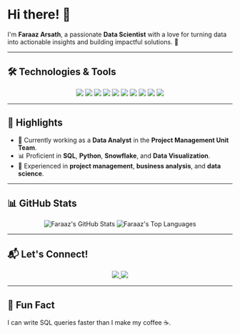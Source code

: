# Hi there! 👋  
I'm **Faraaz Arsath**, a passionate **Data Scientist** with a love for turning data into actionable insights and building impactful solutions. 🚀  

---

## 🛠️ Technologies & Tools  
<p align="center">
  <img src="https://img.shields.io/badge/-Python-3776AB?logo=python&logoColor=white&style=for-the-badge" />
  <img src="https://img.shields.io/badge/-Pandas-150458?logo=pandas&logoColor=white&style=for-the-badge" />
  <img src="https://img.shields.io/badge/-NumPy-013243?logo=numpy&logoColor=white&style=for-the-badge" />
  <img src="https://img.shields.io/badge/-Matplotlib-ffdd54?logo=plotly&logoColor=black&style=for-the-badge" />
  <img src="https://img.shields.io/badge/-Scikit_Learn-F7931E?logo=scikit-learn&logoColor=white&style=for-the-badge" />
  <img src="https://img.shields.io/badge/-MongoDB-47A248?logo=mongodb&logoColor=white&style=for-the-badge" />
  <img src="https://img.shields.io/badge/-Jupyter-F37626?logo=jupyter&logoColor=white&style=for-the-badge" />
  <img src="https://img.shields.io/badge/-MySQL-4479A1?logo=mysql&logoColor=white&style=for-the-badge" />
  <img src="https://img.shields.io/badge/-Git-F05032?logo=git&logoColor=white&style=for-the-badge" />
  <img src="https://img.shields.io/badge/-Snowflake-29B5E8?logo=snowflake&logoColor=white&style=for-the-badge" />
</p>  

---

## 🌟 Highlights  
- 🚀 Currently working as a **Data Analyst** in the **Project Management Unit Team**.  
- 📊 Proficient in **SQL**, **Python**, **Snowflake**, and **Data Visualization**.  
- 🎯 Experienced in **project management**, **business analysis**, and **data science**.  

---

## 📊 GitHub Stats  
<p align="center">
  <img src="https://github-readme-stats.vercel.app/api?username=your-username&show_icons=true&theme=radical" alt="Faraaz's GitHub Stats" />
  <img src="https://github-readme-stats.vercel.app/api/top-langs/?username=your-username&layout=compact&theme=radical" alt="Faraaz's Top Languages" />
</p>  

---

## 📬 Let's Connect!  
<p align="center">
  <a href="https://www.linkedin.com/in/your-profile" target="_blank">
    <img src="https://img.shields.io/badge/-LinkedIn-0A66C2?logo=linkedin&logoColor=white&style=for-the-badge" />
  </a>
  <a href="https://your-portfolio.com" target="_blank">
    <img src="https://img.shields.io/badge/-Portfolio-181717?logo=github&logoColor=white&style=for-the-badge" />
  </a>
</p>  

---

## 🌱 Fun Fact  
I can write SQL queries faster than I make my coffee ☕.  
